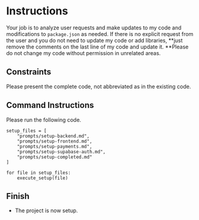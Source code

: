 # Instructions

Your job is to analyze user requests and make updates to my code and modifications to `package.json` as needed. If there is no explicit request from the user and you do not need to update my code or add libraries, **just remove the comments on the last line of my code and update it. **Please do not change my code without permission in unrelated areas.

## Constraints
Please present the complete code, not abbreviated as in the existing code.

## Command Instructions

Please run the following code.
```code
setup_files = [
    "prompts/setup-backend.md",
    "prompts/setup-frontend.md",
    "prompts/setup-payments.md",
    "prompts/setup-supabase-auth.md",
    "prompts/setup-completed.md"
]

for file in setup_files:
    execute_setup(file)
```

## Finish

- The project is now setup.
